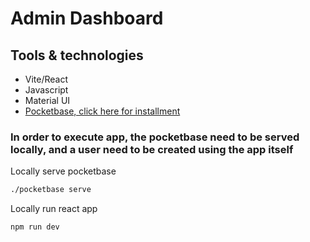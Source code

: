 # Admin Dashboard
## Tools & technologies
- Vite/React
- Javascript
- Material UI
- [Pocketbase, click here for installment](https://pocketbase.io/docs)

### In order to execute app, the pocketbase need to be served locally, and a user need to be created using the app itself
Locally serve pocketbase
```zsh
./pocketbase serve
```
Locally run react app
```zsh
npm run dev
```